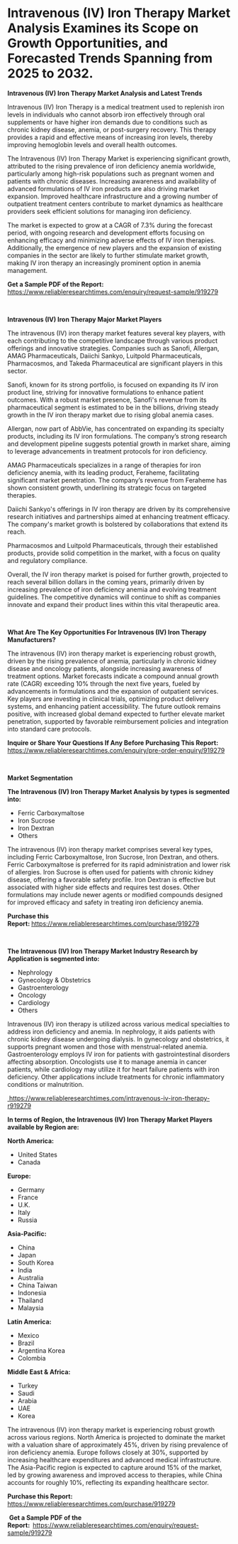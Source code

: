 <p><h1>Intravenous (IV) Iron Therapy Market Analysis Examines its Scope on Growth Opportunities, and Forecasted Trends Spanning from 2025 to 2032.</h1></p><p><strong>Intravenous (IV) Iron Therapy Market Analysis and Latest Trends</strong></p>
<p><p>Intravenous (IV) Iron Therapy is a medical treatment used to replenish iron levels in individuals who cannot absorb iron effectively through oral supplements or have higher iron demands due to conditions such as chronic kidney disease, anemia, or post-surgery recovery. This therapy provides a rapid and effective means of increasing iron levels, thereby improving hemoglobin levels and overall health outcomes.</p><p>The Intravenous (IV) Iron Therapy Market is experiencing significant growth, attributed to the rising prevalence of iron deficiency anemia worldwide, particularly among high-risk populations such as pregnant women and patients with chronic diseases. Increasing awareness and availability of advanced formulations of IV iron products are also driving market expansion. Improved healthcare infrastructure and a growing number of outpatient treatment centers contribute to market dynamics as healthcare providers seek efficient solutions for managing iron deficiency.</p><p>The market is expected to grow at a CAGR of 7.3% during the forecast period, with ongoing research and development efforts focusing on enhancing efficacy and minimizing adverse effects of IV iron therapies. Additionally, the emergence of new players and the expansion of existing companies in the sector are likely to further stimulate market growth, making IV iron therapy an increasingly prominent option in anemia management.</p></p>
<p><strong>Get a Sample PDF of the Report:&nbsp;</strong> <a href="https://www.reliableresearchtimes.com/enquiry/request-sample/919279?utm_campaign=3061&utm_medium=2&utm_source=Github&utm_content=ia&utm_term=13042025&utm_id=intravenous-iv-iron-therapy">https://www.reliableresearchtimes.com/enquiry/request-sample/919279</a></p>
<p>&nbsp;</p>
<p><strong>Intravenous (IV) Iron Therapy Major Market Players</strong></p>
<p><p>The intravenous (IV) iron therapy market features several key players, with each contributing to the competitive landscape through various product offerings and innovative strategies. Companies such as Sanofi, Allergan, AMAG Pharmaceuticals, Daiichi Sankyo, Luitpold Pharmaceuticals, Pharmacosmos, and Takeda Pharmaceutical are significant players in this sector.</p><p>Sanofi, known for its strong portfolio, is focused on expanding its IV iron product line, striving for innovative formulations to enhance patient outcomes. With a robust market presence, Sanofi's revenue from its pharmaceutical segment is estimated to be in the billions, driving steady growth in the IV iron therapy market due to rising global anemia cases.</p><p>Allergan, now part of AbbVie, has concentrated on expanding its specialty products, including its IV iron formulations. The company’s strong research and development pipeline suggests potential growth in market share, aiming to leverage advancements in treatment protocols for iron deficiency.</p><p>AMAG Pharmaceuticals specializes in a range of therapies for iron deficiency anemia, with its leading product, Feraheme, facilitating significant market penetration. The company’s revenue from Feraheme has shown consistent growth, underlining its strategic focus on targeted therapies.</p><p>Daiichi Sankyo's offerings in IV iron therapy are driven by its comprehensive research initiatives and partnerships aimed at enhancing treatment efficacy. The company's market growth is bolstered by collaborations that extend its reach.</p><p>Pharmacosmos and Luitpold Pharmaceuticals, through their established products, provide solid competition in the market, with a focus on quality and regulatory compliance. </p><p>Overall, the IV iron therapy market is poised for further growth, projected to reach several billion dollars in the coming years, primarily driven by increasing prevalence of iron deficiency anemia and evolving treatment guidelines. The competitive dynamics will continue to shift as companies innovate and expand their product lines within this vital therapeutic area.</p></p>
<p>&nbsp;</p>
<p><strong>What Are The Key Opportunities For Intravenous (IV) Iron Therapy Manufacturers?</strong></p>
<p><p>The intravenous (IV) iron therapy market is experiencing robust growth, driven by the rising prevalence of anemia, particularly in chronic kidney disease and oncology patients, alongside increasing awareness of treatment options. Market forecasts indicate a compound annual growth rate (CAGR) exceeding 10% through the next five years, fueled by advancements in formulations and the expansion of outpatient services. Key players are investing in clinical trials, optimizing product delivery systems, and enhancing patient accessibility. The future outlook remains positive, with increased global demand expected to further elevate market penetration, supported by favorable reimbursement policies and integration into standard care protocols.</p></p>
<p><strong>Inquire or Share Your Questions If Any Before Purchasing This Report:</strong> <a href="https://www.reliableresearchtimes.com/enquiry/pre-order-enquiry/919279?utm_campaign=3061&utm_medium=2&utm_source=Github&utm_content=ia&utm_term=13042025&utm_id=intravenous-iv-iron-therapy">https://www.reliableresearchtimes.com/enquiry/pre-order-enquiry/919279</a></p>
<p>&nbsp;</p>
<p><strong>Market Segmentation</strong></p>
<p><strong>The Intravenous (IV) Iron Therapy Market Analysis by types is segmented into:</strong></p>
<p><ul><li>Ferric Carboxymaltose</li><li>Iron Sucrose</li><li>Iron Dextran</li><li>Others</li></ul></p>
<p><p>The intravenous (IV) iron therapy market comprises several key types, including Ferric Carboxymaltose, Iron Sucrose, Iron Dextran, and others. Ferric Carboxymaltose is preferred for its rapid administration and lower risk of allergies. Iron Sucrose is often used for patients with chronic kidney disease, offering a favorable safety profile. Iron Dextran is effective but associated with higher side effects and requires test doses. Other formulations may include newer agents or modified compounds designed for improved efficacy and safety in treating iron deficiency anemia.</p></p>
<p><strong>Purchase this Report:&nbsp;</strong><a href="https://www.reliableresearchtimes.com/purchase/919279?utm_campaign=3061&utm_medium=2&utm_source=Github&utm_content=ia&utm_term=13042025&utm_id=intravenous-iv-iron-therapy">https://www.reliableresearchtimes.com/purchase/919279</a></p>
<p>&nbsp;</p>
<p><strong>The Intravenous (IV) Iron Therapy Market Industry Research by Application is segmented into:</strong></p>
<p><ul><li>Nephrology</li><li>Gynecology & Obstetrics</li><li>Gastroenterology</li><li>Oncology</li><li>Cardiology</li><li>Others</li></ul></p>
<p><p>Intravenous (IV) iron therapy is utilized across various medical specialties to address iron deficiency and anemia. In nephrology, it aids patients with chronic kidney disease undergoing dialysis. In gynecology and obstetrics, it supports pregnant women and those with menstrual-related anemia. Gastroenterology employs IV iron for patients with gastrointestinal disorders affecting absorption. Oncologists use it to manage anemia in cancer patients, while cardiology may utilize it for heart failure patients with iron deficiency. Other applications include treatments for chronic inflammatory conditions or malnutrition.</p></p>
<p><a href="https://www.reliableresearchtimes.com/intravenous-iv-iron-therapy-r919279?utm_campaign=3061&utm_medium=2&utm_source=Github&utm_content=ia&utm_term=13042025&utm_id=intravenous-iv-iron-therapy">&nbsp;https://www.reliableresearchtimes.com/intravenous-iv-iron-therapy-r919279</a></p>
<p><strong>In terms of Region, the Intravenous (IV) Iron Therapy Market Players available by Region are:</strong></p>
<p>
    <p> <strong> North America: </strong>
        <ul>
            <li>United States</li>
            <li>Canada</li>
        </ul>
        </p> 
    <p> <strong> Europe: </strong>
        <ul>
            <li>Germany</li>
            <li>France</li>
            <li>U.K.</li>
            <li>Italy</li>
            <li>Russia</li>
        </ul>
        </p> 
    <p> <strong> Asia-Pacific: </strong>
        <ul>
            <li>China</li>
            <li>Japan</li>
            <li>South Korea</li>
            <li>India</li>
            <li>Australia</li>
            <li>China Taiwan</li>
            <li>Indonesia</li>
            <li>Thailand</li>
            <li>Malaysia</li>
        </ul>
        </p> 
    <p> <strong> Latin America: </strong>
        <ul>
            <li>Mexico</li>
            <li>Brazil</li>
            <li>Argentina Korea</li>
            <li>Colombia</li>
        </ul>
        </p> 
    <p> <strong> Middle East & Africa: </strong>
        <ul>
            <li>Turkey</li>
            <li>Saudi</li>
            <li>Arabia</li>
            <li>UAE</li>
            <li>Korea</li>
        </ul>
    </p>
    </p>
<p><p>The intravenous (IV) iron therapy market is experiencing robust growth across various regions. North America is projected to dominate the market with a valuation share of approximately 45%, driven by rising prevalence of iron deficiency anemia. Europe follows closely at 30%, supported by increasing healthcare expenditures and advanced medical infrastructure. The Asia-Pacific region is expected to capture around 15% of the market, led by growing awareness and improved access to therapies, while China accounts for roughly 10%, reflecting its expanding healthcare sector.</p></p>
<p><strong>Purchase this Report: </strong><a href="https://www.reliableresearchtimes.com/purchase/919279?utm_campaign=3061&utm_medium=2&utm_source=Github&utm_content=ia&utm_term=13042025&utm_id=intravenous-iv-iron-therapy">https://www.reliableresearchtimes.com/purchase/919279</a></p>
<p>&nbsp;<strong>Get a Sample PDF of the Report:&nbsp;&nbsp;</strong><a href="https://www.reliableresearchtimes.com/enquiry/request-sample/919279?utm_campaign=3061&utm_medium=2&utm_source=Github&utm_content=ia&utm_term=13042025&utm_id=intravenous-iv-iron-therapy">https://www.reliableresearchtimes.com/enquiry/request-sample/919279</a></p>
<p><strong></strong></p>
<p><p></p><p></p><p></p></p>